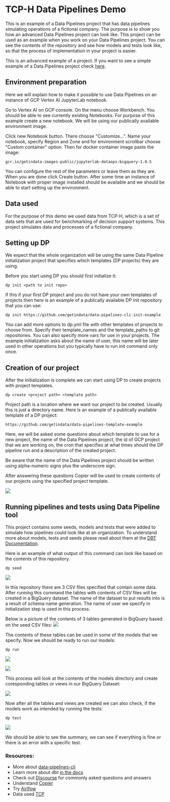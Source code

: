 # TCP-H Data Pipelines Demo

This is an example of a Data Pipelines project that has data pipelines simulating operations of a fictional company.
The purpose is to show you how an advanced Data Pipelines project can look like. This project can be used as an example
when you work on your Data Pipelines project.
You can see the contents of the repository and see how models and tests look like, so that the process of implementation
in your project is easier.

This is an advanced example of a project. If you want to see a simple example of a Data Pipelines project check [here](https://github.com/getindata/first-steps-with-data-pipelines).

## Environment preparation

Here we will explain how to make it possible to use Data Pipelines on an instance of 
GCP Vertex AI JupyterLab notebook.

Go to Vertex AI on GCP console. On the menu choose Workbench. You should be able to see currently existing Notebooks.
For purpose of this example create a new notebook. We will be using our publically available environment image.

Click new Notebook button. There choose "Customize...". Name your notebook, specify Region and Zone
and for environment scrollbar choose "Custom container" option.
Then for docker container image paste the image:
```
gcr.io/getindata-images-public/jupyterlab-dataops:bigquery-1.0.5
```

You can configure the rest of the parameters or leave them as they are.
When you are done click Create button. After some time an instance of Notebook with
proper image installed should be available and we should be able to start setting up
the environment.

## Data used

For the purpose of this demo we used data from TCP-H, which is a set of data sets that are used for benchmarking of
decision support systems. This project simulates data and processes of a fictional company.

## Setting up DP

We expect that the whole organization will be using the same Data Pipeline initialization project that specifies which
templates (DP projects) they are using.

Before you start using DP you should first initialize it:
```
dp init <path to init repo>
```

If this if your first DP project and you do not have your own templates of projects then
here is an example of a publically available DP init repository that you can use:
```
dp init https://github.com/getindata/data-pipelines-cli-init-example
```

You can add more options to dp.yml file with other templates of projects to choose from. Specify their template_names
and the template_paths to git repositories. You can also specify more vars for use in your projects.
The example initialization asks about the name of user, this name will be later used in other operations but 
you typically have to run init command only once.

## Creation of our project

After the initialization is complete we can start using DP to create projects with project templates.

```
dp create <project path> <template path> 
```

Project path is a location where we want our project to be created. Usually this is just a directory name.
Here is an example of a publically available template of a DP project:
```
https://github.com/getindata/data-pipelines-template-example
```

Here, we will be asked some questions about which template to use for a new project, the name of the Data Pipelines project,
the id of GCP project that we are working on, the cron that specifies at what times should the DP pipeline run and a
description of the created project.

Be aware that the name of the Data Pipelines project should be written using alpha-numeric signs plus the underscore sign.

After answering these questions Copier will be used to create contents of our projects using the specified project template.

![](images/project_creation.png)

## Running pipelines and tests using Data Pipeline tool

This project contains some seeds, models and tests that were added to simulate how pipelines could look like at an organization.
To understand more about models, tests and seeds please read about them at the
[DBT Documentation](https://docs.getdbt.com/docs/building-a-dbt-project/documentation).

Here is an example of what output of this command can look like based on the contents of this repository.

```
dp seed
```

![](images/seed_output.png)

In this repository there are 3 CSV files specified that contain some data. 
After running this command the tables with contents of CSV files will be created in a BigQuery dataset.
The name of the dataset to put results into is a result of schema name generation. The name of user we specify in
initialization step is used in this process.

Below is a picture of the contents of 3 tables generated in BigQuery based on the seed CSV files:
![](images/bigquery_seed_result.png)

The contents of these tables can be used in some of the models that we specify.
Now we should be ready to run our models:

```
dp run
```

![](images/run_beginning.png)

![](images/run_output.png)

This process will look at the contents of the models directory and create coresponding tables or views in our BigQuery Dataset:

![](images/bigquery_run_result.png)

Now after all the tables and views are created we can also check, if the models work as intended by running the tests:

```
dp test
```

![](images/test_output.png)

We should be able to see the summary, we can see if everything is fine or there is an error with a specific test.

### Resources:

- More about [data-pipelines-cli](https://data-pipelines-cli.readthedocs.io/en/latest/usage.html#)
- Learn more about dbt [in the docs](https://docs.getdbt.com/docs/introduction)
- Check out [Discourse](https://discourse.getdbt.com/) for commonly asked questions and answers
- Understand [Copier](https://copier.readthedocs.io/en/stable/)
- Try [Airlfow](https://airflow.apache.org/)
- Data used [TCP](https://www.tpc.org/tpch/)
